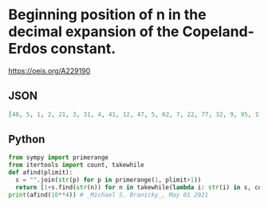 # Beginning position of n in the decimal expansion of the Copeland\-Erdos constant\.
https://oeis.org/A229190
## JSON
```JSON
[48, 5, 1, 2, 21, 3, 31, 4, 41, 12, 47, 5, 62, 7, 22, 77, 32, 9, 95, 11, 589, 110, 113, 1, 128, 131, 137, 63, 149, 15, 158, 8, 14, 123, 24, 2, 188, 19, 42, 72, 206, 21, 215, 23, 227, 233, 236, 25, 248, 75, 257, 78]
```
## Python
```Python
from sympy import primerange
from itertools import count, takewhile
def afind(plimit):
  s = "".join(str(p) for p in primerange(1, plimit+1))
  return [1+s.find(str(n)) for n in takewhile(lambda i: str(i) in s, count(0))]
print(afind(10**4)) # _Michael S. Branicky_, May 01 2021
```
